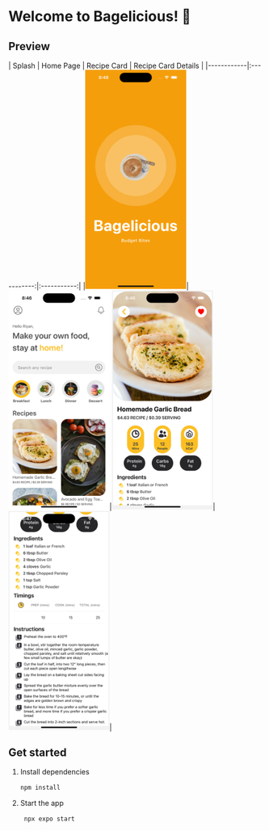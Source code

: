 # Welcome to Bagelicious! 👋

## Preview
| Splash | Home Page | Recipe Card | Recipe Card Details |
|------------|:-----------:|:-----------:|
|<img src="./assets/splashScreen.png" width=200/>|<img src="./assets/homeScreen.png" width=200/>|<img src="./assets/recipeCardScreen.png" width=200/>|<img src="./assets/recipeCardScreen2.png" width=200/>|

## Get started

1. Install dependencies

   ```bash
   npm install
   ```

2. Start the app

   ```bash
    npx expo start
   ```

